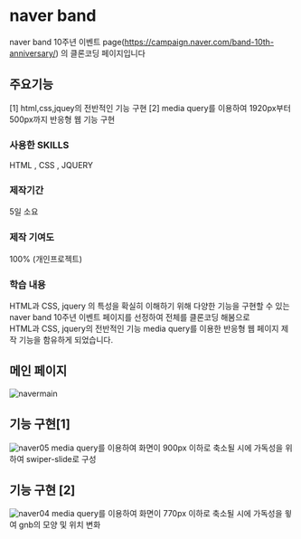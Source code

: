 # naver band
naver band 10주년 이벤트 page(https://campaign.naver.com/band-10th-anniversary/) 의 클론코딩 페이지입니다

## 주요기능
[1] html,css,jquey의 전반적인 기능 구현 
[2] media query를 이용하여 1920px부터 500px까지 반응형 웹 기능 구현

### 사용한 SKILLS 
HTML , CSS , JQUERY 

### 제작기간
5일 소요

### 제작 기여도
100% (개인프로젝트)

### 학습 내용
HTML과 CSS, jquery 의 특성을 확실히 이해하기 위해 다양한 기능을 구현할 수 있는 naver band 10주년 이벤트 페이지를 선정하여 전체를 클론코딩 해봄으로</br>
 HTML과 CSS, jquery의 전반적인 기능 media query를 이용한 반응형 웹 페이지 제작 기능을 함유하게 되었습니다.
 
 ## 메인 페이지
![navermain](https://user-images.githubusercontent.com/111400649/195013648-5fa19b6c-e615-47b0-9099-92b36022a94e.PNG)
 
 ## 기능 구현[1]
![naver05](https://user-images.githubusercontent.com/111400649/195013695-20f6eb01-8214-4306-9c9d-c188796073e2.jpg)
media query를 이용하여 화면이 900px 이하로 축소될 시에 가독성을 위하여 swiper-slide로 구성
 
 ## 기능 구현 [2]
![naver04](https://user-images.githubusercontent.com/111400649/195012926-35444575-06cb-4179-be9b-e49a69b71e5f.jpg)
media query를 이용하여 화면이 770px 이하로 축소될 시에 가독성을 윟여 gnb의 모양 및 위치 변화

